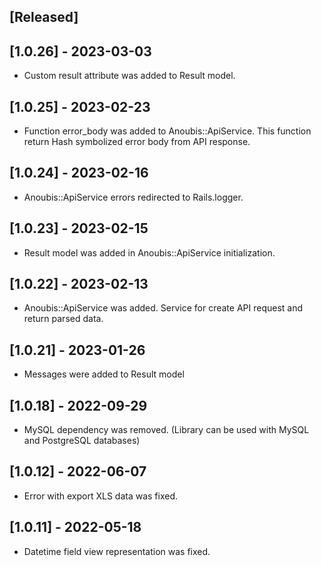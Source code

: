 ## [Released]

## [1.0.26] - 2023-03-03
- Custom result attribute was added to Result model. 

## [1.0.25] - 2023-02-23
- Function error_body was added to Anoubis::ApiService. This function return Hash symbolized error body from API response.

## [1.0.24] - 2023-02-16
- Anoubis::ApiService errors redirected to Rails.logger.

## [1.0.23] - 2023-02-15
- Result model was added in Anoubis::ApiService initialization.

## [1.0.22] - 2023-02-13
- Anoubis::ApiService was added. Service for create API request and return parsed data.

## [1.0.21] - 2023-01-26
- Messages were added to Result model 

## [1.0.18] - 2022-09-29
- MySQL dependency was removed. (Library can be used with MySQL and PostgreSQL databases)

## [1.0.12] - 2022-06-07
- Error with export XLS data was fixed.

## [1.0.11] - 2022-05-18
- Datetime field view representation was fixed.

